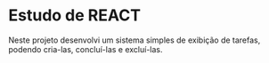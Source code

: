 # Estudo de REACT

Neste projeto desenvolvi um sistema simples de exibição de tarefas, podendo cria-las, concluí-las e excluí-las.